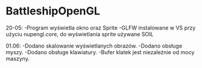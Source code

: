 # BattleshipOpenGL

20-05: 
-Program wyświetla okno oraz Sprite
-GLFW instalowane w VS przy użyciu nupengl.core, do wyświetlania sprite używane SOIL

01.06:
-Dodano skalowanie wyświetlanych obrazów.
-Dodano obsługe myszy.
-Dodano obsługe klawiatury.
-Bufer klatek jest niezależnie od mocy maszyny.


